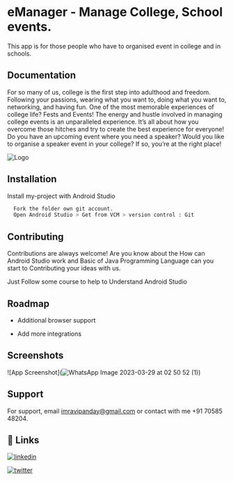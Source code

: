 
# eManager - Manage College, School events.

This app is for those people who have to organised event in college and in schools.


## Documentation
For so many of us, college is the first step into adulthood and freedom. Following your passions, wearing what you want to, doing what you want to, networking, and having fun. One of the most memorable experiences of college life? Fests and Events! The energy and hustle involved in managing college events is an unparalleled experience. It’s all about how you overcome those hitches and try to create the best experience for everyone! Do you have an upcoming event where you need a speaker? Would you like to organise a speaker event in your college? If so, you’re at the right place! 


![Logo](![play_store_512](https://user-images.githubusercontent.com/74792529/228371900-23bc4b65-ecbd-4b41-a196-c7045c6b087b.png))


## Installation

Install my-project with Android Studio

```bash
  Fork the folder own git account.
  Open Android Studio > Get from VCM > version control : Git
```
    
## Contributing

Contributions are always welcome!
Are you know about the How can Android Studio work and Basic of Java Programming Language can you start to Contributing your ideas with us.

Just Follow some course to help to Understand Android Studio
## Roadmap

- Additional browser support

- Add more integrations


## Screenshots

![App Screenshot](![WhatsApp Image 2023-03-29 at 02 50 52 (1)](https://user-images.githubusercontent.com/74792529/228371688-3691a1ed-c045-467f-91ac-5c39ae32343e.jpeg))


## Support

For support, email imravipanday@gmail.com or 
contact with 
me +91 70585 48204.


## 🔗 Links
[![linkedin](https://img.shields.io/badge/link-0A66C2?style=for-the-badge&logo=link&logoColor=white)](https://www.mrravipande.bio.link/)

[![twitter](https://img.shields.io/badge/twitter-1DA1F2?style=for-the-badge&logo=twitter&logoColor=white)](https://twitter.com/mrravipande)

